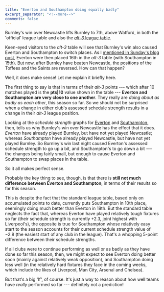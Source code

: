 ```yaml
---
title: "Everton and Southampton doing equally badly"
excerpt_separator: "<!--more-->"
comments: false
---
```


Burnley's win over Newcastle lifts Burnley to 7th, above Watford,
in both the 'official' league table and also the
[*alt-3* league table](/leagues/england-premier-league). 

Keen-eyed visitors to the *alt-3* table will see that Burnley's win
also caused Everton and Southampton to switch places. As I 
[mentioned in Sunday's blog post](/2017/10/29/epl), Everton were then
placed 16th in the *alt-3* table (with Southampton in 15th). But now,
after Burnley have beaten Newcastle, the positions of the
Toffees and the Saints are reversed.
How can that happen?

Well, it does make sense!  Let me explain it briefly here.

The first thing to say is that in terms of 
their *alt-3* points --- which after 10 matches played is the **pts\|10**
value shown in the table --- **Everton and Southampton are very close to
one another**.  They really are *doing about as badly as each other*, this season
so far.  So we should not be surprised when a change in either club's assessed 
schedule strength results in a change in their *alt-3* league position.

Looking at the *schedule strength* graphs for 
[Everton](/leagues/england-premier-league/schedule-strength-Eve/) and 
[Southampton](/leagues/england-premier-league/schedule-strength-Sot/), then, 
tells us why Burnley's
win over Newcastle has the effect that it does. *Everton* have already
played Burnley, but have not yet played Newcastle; whereas *Southampton*
have already played Newcastle, but have not yet played Burnley. So Burnley's win last night
caused Everton's assessed schedule strength to go up a bit, and Southampton's
to go down a bit --- the changes being fairly small, but enough to
cause Everton and Southampton to swap places in the table.

So it all makes perfect sense. 

Probably the key thing to see, though, 
is that there is **still not much
difference between Everton and Southampton**, in terms of their results
so far this season. 

This is despite the fact that the standard league table, based
only on accumulated points to date, currently puts Southampton in 10th place, 
seemingly doing much better than 
Everton in 18th. But the standard table neglects the fact that,
whereas Everton
have played relatively tough fixtures so far (their schedule strength is currently 
+2.3, joint highest with Liverpool's), 
the opposite is true for Southampton whose relatively easy start to
the season accounts for their current schedule strength value of &minus;2.8 (the
easiest start of any club in the league). That's
a whopping 5-point difference between their schedule strengths.

If all clubs
were to continue performing as well or as badly as they have done so far this season,
then, we might expect to see Everton doing better soon (mainly against relatively weak
opposition),
and Southampton doing less well 
(in the relatively hard fixtures they face in the coming weeks,
which include the likes of Liverpool, Man City, Arsenal and Chelsea).

But that's a big 'If', of course.  It's just a 
way to reason about how well teams have *really* performed
so far --- definitely not a prediction!









